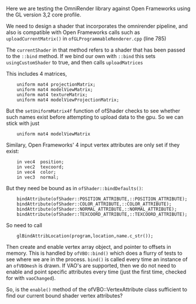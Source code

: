 Here we are testing the OmniRender library against Open Frameworks
using the GL version 3,2 core profile.

We need to design a shader that incorporates the omnirender
pipeline, and also is compatible with Open Frameworks calls such
as `uploadCurrentMatrix()` in `ofGLProgrammableRenderer.cpp` (line 785)

The `currentShader` in that method refers to a shader that has been passed to the `::bind` method.
If we bind our own with `::bind` this sets `usingCustomShader` to true, and then calls `uploadMatrices`

This includes 4 matrices, 

		uniform mat4 projectionMatrix;
		uniform mat4 modelViewMatrix;
		uniform mat4 textureMatrix;
		uniform mat4 modelViewProjectionMatrix;

But the `setUniformMatrix4f` function of ofShader checks to see whether such names exist before
attempting to upload data to the gpu.  So we can stick with just

		uniform mat4 modelViewMatrix

Similary, Open Frameworks' 4 input vertex attributes are only set if they exist:		

		in vec4  position;
		in vec2  texcoord;
		in vec4  color;
		in vec3  normal;

But they need be bound as in `ofShader::bindDefaults()`:

		bindAttribute(ofShader::POSITION_ATTRIBUTE,::POSITION_ATTRIBUTE);
		bindAttribute(ofShader::COLOR_ATTRIBUTE,::COLOR_ATTRIBUTE);
		bindAttribute(ofShader::NORMAL_ATTRIBUTE,::NORMAL_ATTRIBUTE);
		bindAttribute(ofShader::TEXCOORD_ATTRIBUTE,::TEXCOORD_ATTRIBUTE);

So need to call 

    	glBindAttribLocation(program,location,name.c_str());

Then create and enable vertex array object, and pointer to offsets in memory.  This is handled by 
`ofVBO::bind()` which does a flurry of tests to see where we are in the process.  `bind()` is called 
every time an instance of an `ofVBOmesh` is drawn.  If VAO's are supported, then we do not need to
enable and point specific attributes every time (just the first time, checked for with `vaoChanged`).

So, is the `enable()` method of the ofVBO::VertexAttribute class sufficient to find our current bound
shader vertex attributes? 
